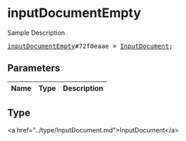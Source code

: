 # inputDocumentEmpty

Sample Description

<pre>
<a href="../constructor/inputDocumentEmpty.md">inputDocumentEmpty</a>#72f0eaae = <a href="../type/InputDocument.md">InputDocument</a>;
</pre>

## Parameters

| Name | Type | Description |
|------|:----:|-------------|

## Type

&lt;a href=&#34;../type/InputDocument.md&#34;&gt;InputDocument&lt;/a&gt;
